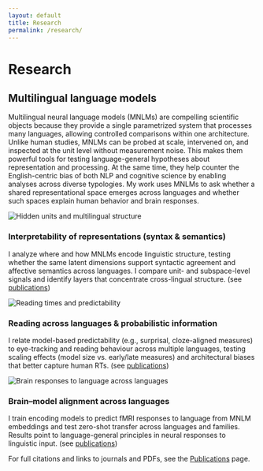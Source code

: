 ```yaml
---
layout: default
title: Research
permalink: /research/
---
```


# Research

## Multilingual language models
Multilingual neural language models (MNLMs) are compelling scientific objects because they provide a single parametrized system that processes many languages, allowing controlled comparisons within one architecture. Unlike human studies, MNLMs can be probed at scale, intervened on, and inspected at the unit level without measurement noise. This makes them powerful tools for testing language-general hypotheses about representation and processing. At the same time, they help counter the English-centric bias of both NLP and cognitive science by enabling analyses across diverse typologies. My work uses MNLMs to ask whether a shared representational space emerges across languages and whether such spaces explain human behavior and brain responses.

<div class="research-card">
  <img src="{{ '/assets/img/research/interpretability.jpg' | relative_url }}" alt="Hidden units and multilingual structure">
  <div class="card-body">
    <h3>Interpretability of representations (syntax & semantics)</h3>
    <p>
      I analyze where and how MNLMs encode linguistic structure, testing whether the same latent dimensions support
      syntactic agreement and affective semantics across languages. I compare unit- and subspace-level signals and
      identify layers that concentrate cross-lingual structure. <span class="muted">(see <a href="{{ '/publications/' | relative_url }}">publications</a>)</span>
    </p>
  </div>
</div>

<div class="research-card">
  <img src="{{ '/assets/img/research/reading.jpg' | relative_url }}" alt="Reading times and predictability">
  <div class="card-body">
    <h3>Reading across languages & probabilistic information</h3>
    <p>
      I relate model-based predictability (e.g., surprisal, cloze-aligned measures) to eye-tracking and reading
      behaviour across multiple languages, testing scaling effects (model size vs. early/late measures) and architectural
      biases that better capture human RTs. <span class="muted">(see <a href="{{ '/publications/' | relative_url }}">publications</a>)</span>
    </p>
  </div>
</div>

<div class="research-card">
  <img src="{{ '/assets/img/research/brain.jpg' | relative_url }}" alt="Brain responses to language across languages">
  <div class="card-body">
    <h3>Brain–model alignment across languages</h3>
    <p>
      I train encoding models to predict fMRI responses to language from MNLM embeddings and test zero-shot transfer
      across languages and families. Results point to language-general principles in neural responses to linguistic
      input. <span class="muted">(see <a href="{{ '/publications/' | relative_url }}">publications</a>)</span>
    </p>
  </div>
</div>

<p class="pub-note">
For full citations and links to journals and PDFs, see the <a href="{{ '/publications/' | relative_url }}">Publications</a> page.
</p>
